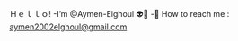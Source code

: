 Ｈｅｌｌｏ!
-I’m @Aymen-Elghoul 👽💚
-💭 How to reach me : aymen2002elghoul@gmail.com

<!---
Aymen-Elghoul/Aymen-Elghoul is a ✨ special ✨ repository because its `README.md` (this file) appears on your GitHub profile.
You can click the Preview link to take a look at your changes.
--->
